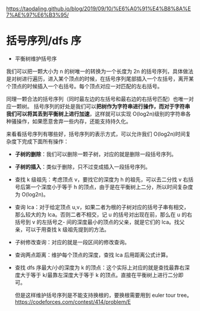 https://taodaling.github.io/blog/2019/09/10/%E6%A0%91%E4%B8%8A%E7%AE%97%E6%B3%95/

# 括号序列/dfs 序

- 平衡树维护括号序

我们可以把一颗大小为 n 的树唯一的转换为一个长度为 2n 的括号序列，具体做法是对树进行遍历，进入某个顶点的时候，在括号序列尾部插入一个左括号，离开某个顶点的时候插入一个右括号。每个顶点对应一对匹配的左右括号。

同理一颗合法的括号序列（同时最左边的左括号和最右边的右括号匹配）也唯一对应一颗树。
括号序列的好处是我们可以**把树作为字符串进行操作，而对于字符串我们可以将其丢到平衡树上进行加速**，这样就可以实现 O(log2n)级别的字符串各种骚操作，如果愿意舍弃一些内存，还能支持持久化。

来看看括号序列有哪些好，括号序列的表示方式，可以允许我们 O(log2n)时间复杂度下完成下面所有操作：

- **子树的删除**：我们可以删除一颗子树，对应的就是删除一段括号序列。
- **子树的插入**：类似于删除，只不过变成插入一段括号序列。
- 查找 k 级祖先：考虑顶点 v，要找它的深度为 h 的祖先，可以去二分找 v 右括号后第一个深度小于等于 h 的顶点，由于是在平衡树上二分，所以时间复杂度为 O(log2n)。
- 查询 lca：对于给定顶点 u,v，如果二者为根的子树对应的括号子串有相交，那么较大的为 lca。否则二者不相交，记 u 的括号对出现在前，那么在 u 的右括号到 v 的左括号之- 间的深度最小的顶点的父亲，就是它们的 lca。找父亲，可以于用查找 k 级祖先提到的方法。
- 子树修改查询：对应的就是一段区间的修改查询。
- 查询两点距离：维护每个顶点的深度，查找 lca 后用距离公式计算。
- 查找 dfs 序最大/小的深度为 k 的顶点：这个实际上对应的就是查找最靠右深度大于等于 k/最靠左深度大于等于 k 的顶点。直接在平衡树上进行二分即可。

  但是这样维护括号序列是不能支持换根的，要换根需要用到 euler tour tree。
  https://codeforces.com/contest/414/problem/E
